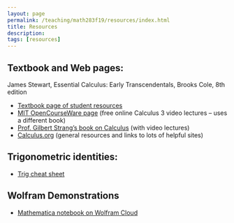 ```yaml
---
layout: page
permalink: /teaching/math283f19/resources/index.html
title: Resources
description: 
tags: [resources]
---
```



## Textbook and Web pages:

James Stewart, Essential Calculus: Early Transcendentals, Brooks Cole, 8th edition

* [Textbook page of student resources](https://www.stewartcalculus.com/media/13_home.php)
* [MIT OpenCourseWare page](https://ocw.mit.edu/courses/mathematics/18-02-multivariable-calculus-fall-2007/) (free online Calculus 3 video lectures – uses a different book)
* [Prof. Gilbert Strang’s book on Calculus](https://ocw.mit.edu/resources/res-18-001-calculus-online-textbook-spring-2005/textbook/) (with video lectures)
* [Calculus.org](http://www.calculus.org/) (general resources and links to lots of helpful sites)


## Trigonometric identities:

* <a href="/assets/trig_cheat_sheet.pdf">Trig cheat sheet</a>




## Wolfram Demonstrations

* [Mathematica notebook on Wolfram Cloud](https://www.wolframcloud.com/obj/1110a8e9-64dc-4cfb-9e94-0c49efdfea69)




